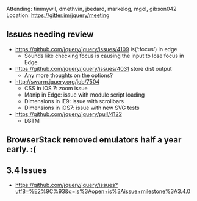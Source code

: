 Attending: timmywil, dmethvin, jbedard, markelog, mgol, gibson042
Location: https://gitter.im/jquery/meeting

## Issues needing review
* https://github.com/jquery/jquery/issues/4109 is(‘:focus’) in edge
  - Sounds like checking focus is causing the input to lose focus in Edge.
* https://github.com/jquery/jquery/issues/4031 store dist output
  - Any more thoughts on the options?
* http://swarm.jquery.org/job/7504 
  - CSS in iOS 7: zoom issue
  - Manip in Edge: issue with module script loading
  - Dimensions in IE9: issue with scrollbars
  - Dimensions in iOS7: issue with new SVG tests
* https://github.com/jquery/jquery/pull/4122 
  - LGTM

## BrowserStack removed emulators half a year early. :(

## 3.4 Issues
* https://github.com/jquery/jquery/issues?utf8=%E2%9C%93&q=is%3Aopen+is%3Aissue+milestone%3A3.4.0 

